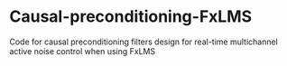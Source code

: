 # Causal-preconditioning-FxLMS
Code for causal preconditioning filters design for real-time multichannel active noise control when using FxLMS
